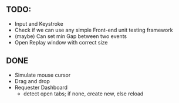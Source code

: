 
## TODO:
* Input and Keystroke
* Check if we can use any simple Front-end unit testing framework
* (maybe) Can set min Gap between two events
* Open Replay window with correct size




## DONE
* Simulate mouse cursor
* Drag and drop
* Requester Dashboard
  * detect open tabs; if none, create new, else reload
